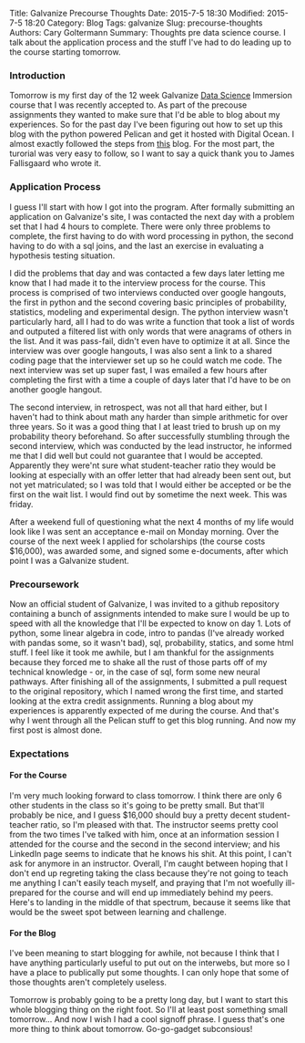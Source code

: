 Title: Galvanize Precourse Thoughts
Date: 2015-7-5 18:30
Modified: 2015-7-5 18:20
Category: Blog
Tags: galvanize
Slug: precourse-thoughts
Authors: Cary Goltermann
Summary: Thoughts pre data science course. I talk about the application process and the stuff I've had to do leading up to the course starting tomorrow.

### Introduction
Tomorrow is my first day of the 12 week Galvanize [Data Science](http://www.galvanize.com/courses/data-science/#.VZoMToc-CHo) Immersion course that I was recently accepted to. As part of the precouse assignments they wanted to make sure that I'd be able to blog about my experiences. So for the past day I've been figuring out how to set up this blog with the python powered Pelican and get it hosted with Digital Ocean. I almost exactly followed the steps from [this](http://jamesnewbrain.com/how-to-host-pelican-github-vps-blog.html) blog. For the most part, the turorial was very easy to follow, so I want to say a quick thank you to James Fallisgaard who wrote it.
### Application Process
I guess I'll start with how I got into the program. After formally submitting an application on Galvanize's site, I was contacted the next day with a problem set that I had 4 hours to complete. There were only three problems to complete, the first having to do with word processing in python, the second having to do with a sql joins, and the last an exercise in evaluating a hypothesis testing situation.  

I did the problems that day and was contacted a few days later letting me know that I had made it to the interview process for the course. This process is comprised of two interviews conducted over google hangouts, the first in python and the second covering basic principles of probability, statistics, modeling and experimental design. The python interview wasn't particularly hard, all I had to do was write a function that took a list of words and outputed a filtered list with only words that were anagrams of others in the list. And it was pass-fail, didn't even have to optimize it at all. Since the interview was over google hangouts, I was also sent a link to a shared coding page that the interviewer set up so he could watch me code. The next interview was set up super fast, I was emailed a few hours after completing the first with a time a couple of days later that I'd have to be on another google hangout.  

The second interview, in retrospect, was not all that hard either, but I haven't had to think about math any harder than simple arithmetic for over three years. So it was a good thing that I at least tried to brush up on my probability theory beforehand. So after successfully stumbling through the second interview, which was conducted by the lead instructor, he informed me that I did well but could not guarantee that I would be accepted. Apparently they were'nt sure what student-teacher ratio they would be looking at especially with an offer letter that had already been sent out, but not yet matriculated; so I was told that I would either be accepted or be the first on the wait list. I would find out by sometime the next week. This was friday.  

After a weekend full of questioning what the next 4 months of my life would look like I was sent an acceptance e-mail on Monday morning. Over the course of the next week I applied for scholarships (the course costs $16,000), was awarded some, and signed some e-documents, after which point I was a Galvanize student.
### Precoursework
Now an official student of Galvanize, I was invited to a github repository containing a bunch of assignments intended to make sure I would be up to speed with all the knowledge that I'll be expected to know on day 1. Lots of python, some linear algebra in code, intro to pandas (I've already worked with pandas some, so it wasn't bad), sql, probability, statics, and some html stuff. I feel like it took me awhile, but I am thankful for the assignments because they forced me to shake all the rust of those parts off of my technical knowledge - or, in the case of sql, form some new neural pathways. After finishing all of the assignments, I submitted a pull request to the original repository, which I named wrong the first time, and started looking at the extra credit assignments. Running a blog about my experiences is apparently expected of me during the course. And that's why I went through all the Pelican stuff to get this blog running. And now my first post is almost done.
### Expectations
#### For the Course
I'm very much looking forward to class tomorrow. I think there are only 6 other students in the class so it's going to be pretty small. But that'll probably be nice, and I guess $16,000 should buy a pretty decent student-teacher ratio, so I'm pleased with that. The instructor seems pretty cool from the two times I've talked with him, once at an information session I attended for the course and the second in the second interview; and his LinkedIn page seems to indicate that he knows his shit. At this point, I can't ask for anymore in an instructor. Overall, I'm caught between hoping that I don't end up regreting taking the class because they're not going to teach me anything I can't easily teach myself, and praying that I'm not woefully ill-prepared for the course and will end up immediately behind my peers. Here's to landing in the middle of that spectrum, because it seems like that would be the sweet spot between learning and challenge.
#### For the Blog
I've been meaning to start blogging for awhile, not because I think that I have anything particularly useful to put out on the interwebs, but more so I have a place to publically put some thoughts. I can only hope that some of those thoughts aren't completely useless.

Tomorrow is probably going to be a pretty long day, but I want to start this whole blogging thing on the right foot. So I'll at least post something small tomorrow... And now I wish I had a cool signoff phrase. I guess that's one more thing to think about tomorrow. Go-go-gadget subconsious!
